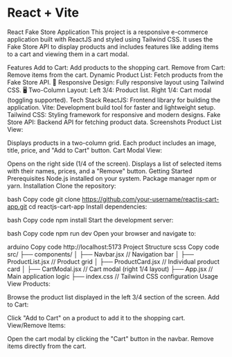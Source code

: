 # React + Vite

React Fake Store Application
This project is a responsive e-commerce application built with ReactJS and styled using Tailwind CSS. It uses the Fake Store API to display products and includes features like adding items to a cart and viewing them in a cart modal.

Features
 Add to Cart: Add products to the shopping cart.
 Remove from Cart: Remove items from the cart.
 Dynamic Product List: Fetch products from the Fake Store API.
🎨 Responsive Design: Fully responsive layout using Tailwind CSS.
🖥️ Two-Column Layout:
Left 3/4: Product list.
Right 1/4: Cart modal (toggling supported).
Tech Stack
ReactJS: Frontend library for building the application.
Vite: Development build tool for faster and lightweight setup.
Tailwind CSS: Styling framework for responsive and modern designs.
Fake Store API: Backend API for fetching product data.
Screenshots
Product List View:

Displays products in a two-column grid.
Each product includes an image, title, price, and "Add to Cart" button.
Cart Modal View:

Opens on the right side (1/4 of the screen).
Displays a list of selected items with their names, prices, and a "Remove" button.
Getting Started
Prerequisites
Node.js installed on your system.
Package manager npm or yarn.
Installation
Clone the repository:

bash
Copy code
git clone https://github.com/your-username/reactjs-cart-app.git
cd reactjs-cart-app
Install dependencies:

bash
Copy code
npm install
Start the development server:

bash
Copy code
npm run dev
Open your browser and navigate to:

arduino
Copy code
http://localhost:5173
Project Structure
scss
Copy code
src/
├── components/
│   ├── Navbar.jsx       // Navigation bar
│   ├── ProductList.jsx  // Product grid
│   ├── ProductCard.jsx  // Individual product card
│   ├── CartModal.jsx    // Cart modal (right 1/4 layout)
├── App.jsx              // Main application logic
├── index.css            // Tailwind CSS configuration
Usage
View Products:

Browse the product list displayed in the left 3/4 section of the screen.
Add to Cart:

Click "Add to Cart" on a product to add it to the shopping cart.
View/Remove Items:

Open the cart modal by clicking the "Cart" button in the navbar.
Remove items directly from the cart.

